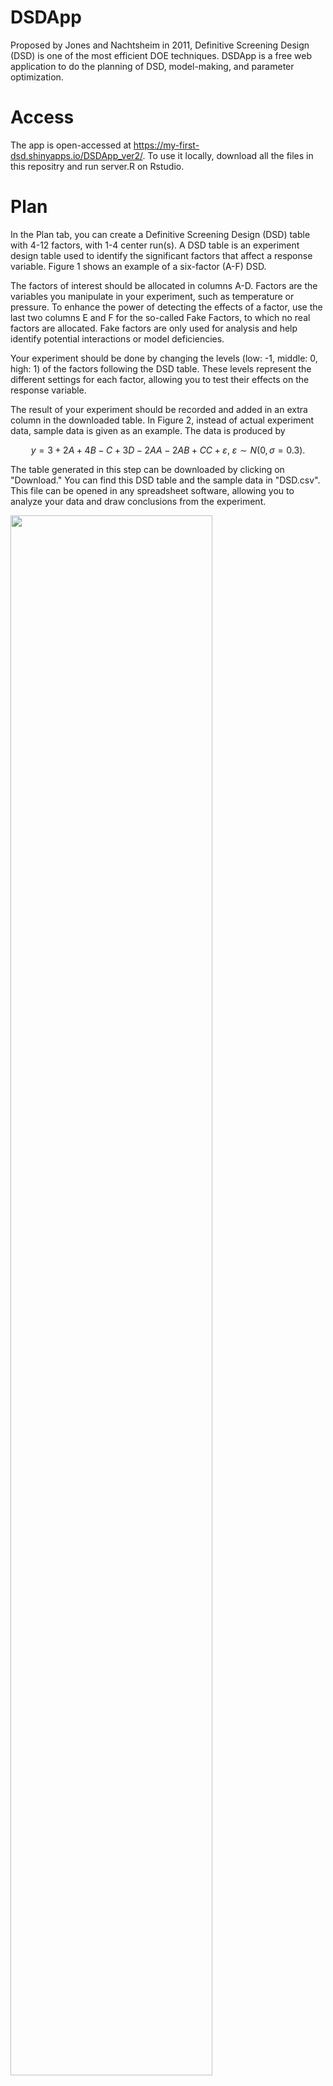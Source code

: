 # DSDApp
Proposed by Jones and Nachtsheim in 2011, Definitive Screening Design (DSD) is one of the most efficient DOE techniques. DSDApp is a free web application to do the planning of DSD, model-making, and parameter optimization.

# Access
The app is open-accessed at https://my-first-dsd.shinyapps.io/DSDApp_ver2/.
To use it locally, download all the files in this repositry and run server.R on Rstudio.

# Plan
In the Plan tab, you can create a Definitive Screening Design (DSD) table with 4-12 factors, with 1-4 center run(s). A DSD table is an experiment design table used to identify the significant factors that affect a response variable. Figure 1 shows an example of a six-factor (A-F) DSD.

The factors of interest should be allocated in columns A-D. Factors are the variables you manipulate in your experiment, such as temperature or pressure. To enhance the power of detecting the effects of a factor, use the last two columns E and F for the so-called Fake Factors, to which no real factors are allocated. Fake factors are only used for analysis and help identify potential interactions or model deficiencies.


Your experiment should be done by changing the levels (low: -1, middle: 0, high: 1) of the factors following the DSD table. These levels represent the different settings for each factor, allowing you to test their effects on the response variable. 

The result of your experiment should be recorded and added in an extra column in the downloaded table. In Figure 2, instead of actual experiment data, sample data is given as an example. The data is produced by
```math
y=3+2A+4B-C+3D-2AA-2AB+CC+\varepsilon, \ \varepsilon \sim N(0,\sigma=0.3) \tag{1}. 
```

The table generated in this step can be downloaded by clicking on "Download." You can find this DSD table and the sample data in "DSD.csv". This file can be opened in any spreadsheet software, allowing you to analyze your data and draw conclusions from the experiment.


<img src="image/Plan.png" width="80%">\
Figure 1. Planning DSD

# Model
In the Model tab, you can identify important factors and create second-order models in two simple steps.

## Upload Experiment Data
First, upload the results file, which includes the DSD table and the result column. For our example, we'll use "DSD.csv". Make sure the file is either a .txt or .csv format and that it appears correctly in the "Table" panel.

<img src="image/Upload.png" width="80%">\
Figure 2. Upload experiment data

## Make Model
### Step1
To create models based on the uploaded data, you need to specify the output (Y), inputs (X), and fake factors. In our example, the output is Y, the inputs are A, B, C, and D, and the fake factors are E and F.

Click "Find active terms" to begin the calculation. The software will select the most important factors (first-order effects) that go beyond the red line in the graph.

Next, the software will choose second-order effects from combinations of the important factors. It will add these effects to the model one by one, using a forward stepwise method, to find the best model based on the minimum Akaike information criteria.

The selected main effects and second-order effects will show up in "X1" and "X2," respectively.

<img src="image/Model1.png" width="80%">\
Figure 3. Finding active terms

### Step2
Click "Build" to create the model using the terms listed in "X1" and "X2." You can modify the model by manually selecting or deselecting terms in "X1" and "X2." By clicking "Modify," you can include factors that weren't automatically selected in Step 1.

You can evaluate the model in the "Step 2" panel. The "Model information" section in Figure 4 shows that the model's coefficients are similar to those in the original model (Eq.1). The bar graph displays the model term coefficients, while the plot at the bottom compares the actual and predicted values. If the points are on a straight line with a high adjusted R squared value, it means the model describes the data well.

<img src="image/Model2.png">\
Figure 4. Evaluating model

### Predict
The prediction of the output value based on the built model is possible. The input vector x (or the factor levels) can be set to specified values, as can be seen in Figure 5. The prediction value $y_{x_0}$ at $\boldsymbol{x_0}=[1,A,B,C,D]$ and its prediction interval is calculated as
```math
y_{x_0}\pm t_{\alpha/2, n-p}\sqrt{\sigma^2(1+\boldsymbol{x_0}(\boldsymbol{X}^t\boldsymbol{X})^{-1}\boldsymbol{x_0})},
```
where $\boldsymbol{X}$ is the design matrix of DSD, $\alpha$ is the significance level, $n$ is the number of runs, and $p$ is the number of terms in the model (including the intercept term). 

<img src="image/predict.png" width="80%">\
Figure 5. Prediction of output value

# Optimize
If you decide to use the model to optimize the input parameters for minimum, maximum, or target output value click on "Register model". The registered model shows up in the selector in Figure 6.

<img src="image/optimize.png" width="80%">\
Figure 6. Optimization

The "Set" button defines the purpose (minimize/maximize/target), and lower or upper limits. For multiple output values, you need to register all the models and set their purposes of optimization individually.

The limits set here define the shape of the desirability function $D_i$ by the following equations. Figure 7 shows examples of the desirability function for different optimization purposes.

For minimizatin and maximization,
```math
D_i=\Big[1+99\exp⁡{\Bigl(y-\frac{y_{allowable}+y_{target}}{2}\Big)
\Big(\frac{2p}{y_{allowable}-y_{target}}\Big)}\Bigr]^{-1},
\\
p = \left\{
\begin{array}{ll}
-1 & (\rm{for}\ \rm{minimizing})\\
1 & (\rm{for}\ \rm{mazimizing})
\end{array}
\right.
```
For tuning to the target value,
```math
D_i=\left\{
    \begin{array}{ll}
    \exp\big[-\frac{(y-y_{target})^2}{2} \left(\frac{y_{target}-y_{lower}}{3}\right)^{-2}\big],
    & (y\le y_{target})
    \\
    \exp\big[-\frac{(y-y_{target})^2}{2} \left(\frac{y_{upper}-y_{target}}{3}\right)^{-2}\big]
    & (y\ge y_{target})
    \end{array}
    \right.
```

<img src="image/desirability_function.png" width="80%">\
Figure 7. Desirability functions for different optimizations; (a) minimization, (b) maximization, and (c) tuning at $y_{target}$ = 2 with $y_{lower}$ = 1 and $y_{upper}$ = 3.


The optimization of the factor levels is performed by clicking "Maximize desirability."  For multi-objective optimization, the total desirability $D_t=\prod_{i}D_i$ is maximized. In the bottom pane in Figure 6, make sure that $D_i$ and $D_t$ are not zero; otherwise, optimization of output value(s) is not performed properly. The optimization is done by limited-memory quasi-Newton code for bound-constrained optimization (L-BFGS-B; the default function of “optim” in R language) and repeated ten times by changing the initial parameters.
